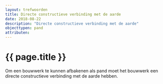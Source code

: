 ```yaml
---
layout: trefwoorden
title: Directe constructieve verbinding met de aarde
date: 2018-08-22
description: "Directe constructieve verbinding met de aarde"
objecttypen: pand
attributen:
---
```


# {{ page.title }}

Om een bouwwerk te kunnen afbakenen als pand moet het bouwwerk een directe constructieve verbinding met de aarde hebben.
